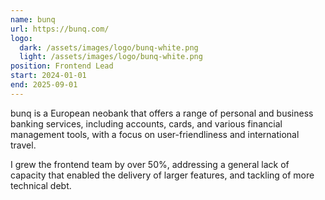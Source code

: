 ```yaml
---
name: bunq
url: https://bunq.com/
logo: 
  dark: /assets/images/logo/bunq-white.png
  light: /assets/images/logo/bunq-white.png
position: Frontend Lead
start: 2024-01-01
end: 2025-09-01
---
```

bunq is a European neobank that offers a range of personal and business banking services, including accounts, cards, and various financial management tools, with a focus on user-friendliness and international travel. 

I grew the frontend team by over 50%, addressing a general lack of capacity that enabled the delivery of larger features, and tackling of more technical debt.